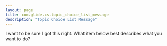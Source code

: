 ```yaml
---
layout: page
title: com.glide.cs.topic_choice_list_message
description: "Topic Choice List Message"
---
```

I want to be sure I got this right. What item below best describes what you want to do?